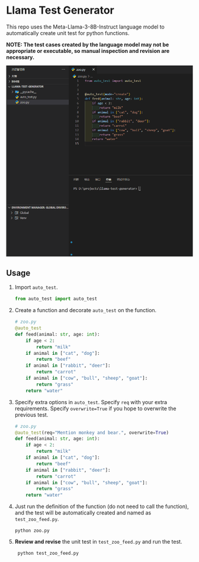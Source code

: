 # Llama Test Generator

This repo uses the Meta-Llama-3-8B-Instruct language model to automatically create unit test for python functions. 

**NOTE: The test cases created by the language model may not be appropriate or executable, so manual inspection and revision are necessary.**

![](res/demo.gif)

## Usage

1. Import `auto_test`.
    ```python
    from auto_test import auto_test
    ```

2. Create a function and decorate `auto_test` on the function.
    ```python
    # zoo.py
    @auto_test
    def feed(animal: str, age: int):
        if age < 2:
            return "milk"
        if animal in ["cat", "dog"]:
            return "beef"
        if animal in ["rabbit", "deer"]:
            return "carrot"
        if animal in ["cow", "bull", "sheep", "goat"]:
            return "grass"
        return "water"
    ```

3. Specify extra options in `auto_test`. Specify `req` with your extra requirements. Specify `overwrite=True` if you hope to overwrite the previous test.
    ```python
    # zoo.py
    @auto_test(req="Mention monkey and bear.", overwrite=True)
    def feed(animal: str, age: int):
        if age < 2:
            return "milk"
        if animal in ["cat", "dog"]:
            return "beef"
        if animal in ["rabbit", "deer"]:
            return "carrot"
        if animal in ["cow", "bull", "sheep", "goat"]:
            return "grass"
        return "water"
    ```

4. Just run the definition of the function (do not need to call the function), and the test will be automatically created and named as `test_zoo_feed.py`.
    ```shell
    python zoo.py
    ```

5. **Review and revise** the unit test in `test_zoo_feed.py` and run the test.
   ```shell
    python test_zoo_feed.py
    ```

